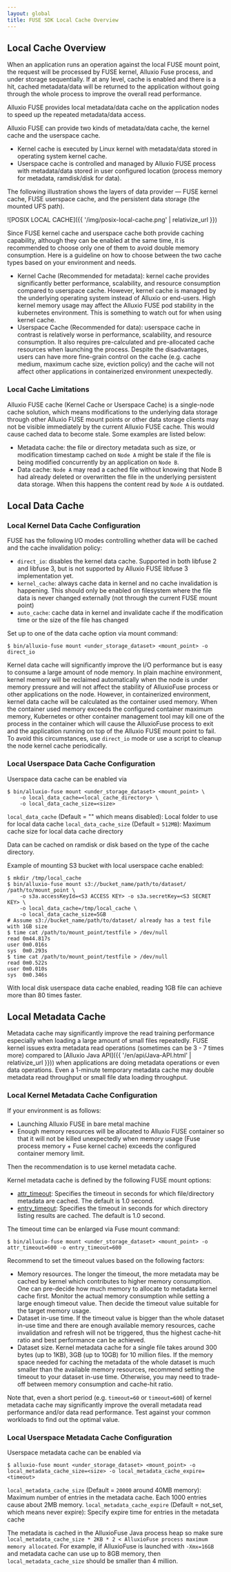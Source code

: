 ```yaml
---
layout: global
title: FUSE SDK Local Cache Overview
---
```


## Local Cache Overview

When an application runs an operation against the local FUSE mount point,
the request will be processed by FUSE kernel, Alluxio Fuse process, and under storage sequentially.
If at any level, cache is enabled and there is a hit, cached metadata/data will be returned to the application without going through the whole process to improve the overall read performance.

Alluxio FUSE provides local metadata/data cache on the application nodes to speed up the repeated metadata/data access.

Alluxio FUSE can provide two kinds of metadata/data cache, the kernel cache and the userspace cache.
- Kernel cache is executed by Linux kernel with metadata/data stored in operating system kernel cache.
- Userspace cache is controlled and managed by Alluxio FUSE process with metadata/data stored in user configured location (process memory for metadata, ramdisk/disk for data).

The following illustration shows the layers of data provider — FUSE kernel cache, FUSE userspace cache, and the persistent data storage (the mounted UFS path).

![POSIX LOCAL CACHE]({{ '/img/posix-local-cache.png' | relativize_url }})

Since FUSE kernel cache and userspace cache both provide caching capability, although they can be enabled at the same time,
it is recommended to choose only one of them to avoid double memory consumption.
Here is a guideline on how to choose between the two cache types based on your environment and needs.
- Kernel Cache (Recommended for metadata): kernel cache provides significantly better performance, scalability, and resource consumption compared to userspace cache.
  However, kernel cache is managed by the underlying operating system instead of Alluxio or end-users.
  High kernel memory usage may affect the Alluxio FUSE pod stability in the kubernetes environment.
  This is something to watch out for when using kernel cache.
- Userspace Cache (Recommended for data): userspace cache in contrast is relatively worse in performance, scalability, and resource consumption.
  It also requires pre-calculated and pre-allocated cache resources when launching the process.
  Despite the disadvantages, users can have more fine-grain control on the cache (e.g. cache medium, maximum cache size, eviction policy)
  and the cache will not affect other applications in containerized environment unexpectedly.

### Local Cache Limitations

Alluxio FUSE cache (Kernel Cache or Userspace Cache) is a single-node cache solution,
which means modifications to the underlying data storage through other Alluxio FUSE mount points or other data storage clients
may not be visible immediately by the current Alluxio FUSE cache. This would cause cached data to become stale.
Some examples are listed below:
- Metadata cache: the file or directory metadata such as size, or modification timestamp cached on `Node A` might be stale
  if the file is being modified concurrently by an application on `Node B`.
- Data cache: `Node A` may read a cached file without knowing that Node B had already deleted or overwritten the file in the underlying persistent data storage.
  When this happens the content read by `Node A` is outdated.

## Local Data Cache

### Local Kernel Data Cache Configuration

FUSE has the following I/O modes controlling whether data will be cached and the cache invalidation policy:
- `direct_io`: disables the kernel data cache. Supported in both libfuse 2 and libfuse 3, but is not supported by Alluxio FUSE libfuse 3 implementation yet.
- `kernel_cache`: always cache data in kernel and no cache invalidation is happening. This should only be enabled on filesystem where the file data is never changed externally (not through the current FUSE mount point)
- `auto_cache`: cache data in kernel and invalidate cache if the modification time or the size of the file has changed

Set up to one of the data cache option via mount command:
```shell
$ bin/alluxio-fuse mount <under_storage_dataset> <mount_point> -o direct_io
```

Kernel data cache will significantly improve the I/O performance but is easy to consume a large amount of node memory.
In plain machine environment, kernel memory will be reclaimed automatically when the node is under memory pressure
and will not affect the stability of AlluxioFuse process or other applications on the node.
However, in containerized environment, kernel data cache will be calculated as the container used memory.
When the container used memory exceeds the configured container maximum memory,
Kubernetes or other container management tool may kill one of the process in the container
which will cause the AlluxioFuse process to exit and the application running on top of the Alluxio FUSE mount point to fail.
To avoid this circumstances, use `direct_io` mode or use a script to cleanup the node kernel cache periodically.

### Local Userspace Data Cache Configuration

Userspace data cache can be enabled via
```shell
$ bin/alluxio-fuse mount <under_storage_dataset> <mount_point> \
    -o local_data_cache=<local_cache_directory> \
    -o local_data_cache_size=<size>
```
`local_data_cache` (Default = "" which means disabled): Local folder to use for local data cache
`local_data_cache_size` (Default = `512MB`): Maximum cache size for local data cache directory

Data can be cached on ramdisk or disk based on the type of the cache directory.

Example of mounting S3 bucket with local userspace cache enabled:
```shell
$ mkdir /tmp/local_cache
$ bin/alluxio-fuse mount s3://bucket_name/path/to/dataset/ /path/to/mount_point \
    -o s3a.accessKeyId=<S3 ACCESS KEY> -o s3a.secretKey=<S3 SECRET KEY> \
    -o local_data_cache=/tmp/local_cache \
    -o local_data_cache_size=5GB
# Assume s3://bucket_name/path/to/dataset/ already has a test file with 1GB size
$ time cat /path/to/mount_point/testfile > /dev/null
read 0m44.817s
user 0m0.016s
sys  0m0.293s
$ time cat /path/to/mount_point/testfile > /dev/null
read 0m0.522s
user 0m0.010s
sys  0m0.346s
```
With local disk userspace data cache enabled, reading 1GB file can achieve more than 80 times faster.

## Local Metadata Cache
Metadata cache may significantly improve the read training performance especially when loading a large amount of small files repeatedly.
FUSE kernel issues extra metadata read operations (sometimes can be 3 - 7 times more) compared to [Alluxio Java API]({{ '/en/api/Java-API.html' | relativize_url }}))
when applications are doing metadata operations or even data operations.
Even a 1-minute temporary metadata cache may double metadata read throughput or small file data loading throughput.

### Local Kernel Metadata Cache Configuration

If your environment is as follows:
- Launching Alluxio FUSE in bare metal machine
- Enough memory resources will be allocated to Alluxio FUSE container so that it will not be killed unexpectedly when memory usage (Fuse process memory + Fuse kernel cache) exceeds the configured container memory limit.

Then the recommendation is to use kernel metadata cache.

Kernel metadata cache is defined by the following FUSE mount options:
- [attr_timeout](https://manpages.debian.org/testing/fuse/mount.fuse.8.en.html#attr_timeout=T): Specifies the timeout in seconds for which file/directory metadata are cached. The default is 1.0 second.
- [entry_timeout](https://manpages.debian.org/testing/fuse/mount.fuse.8.en.html#entry_timeout=T): Specifies the timeout in seconds for which directory listing results are cached. The default is 1.0 second.

The timeout time can be enlarged via Fuse mount command:
```shell
$ bin/alluxio-fuse mount <under_storage_dataset> <mount_point> -o attr_timeout=600 -o entry_timeout=600 
```

Recommend to set the timeout values based on the following factors:
- Memory resources. The longer the timeout, the more metadata may be cached by kernel which contributes to higher memory consumption.
  One can pre-decide how much memory to allocate to metadata kernel cache first.
  Monitor the actual memory consumption while setting a large enough timeout value.
  Then decide the timeout value suitable for the target memory usage.
- Dataset in-use time. If the timeout value is bigger than the whole dataset in-use time and there are enough available memory resources,
  cache invalidation and refresh will not be triggered, thus the highest cache-hit ratio and best performance can be achieved.
- Dataset size. Kernel metadata cache for a single file takes around 300 bytes (up to 1KB), 3GB (up to 10GB) for 10 million files.
  If the memory space needed for caching the metadata of the whole dataset is much smaller than the available memory resources,
  recommend setting the timeout to your dataset in-use time. Otherwise, you may need to trade-off between memory consumption and cache-hit ratio.

Note that, even a short period (e.g. `timeout=60` or `timeout=600`) of kernel metadata cache may significantly improve the overall metadata read performance and/or data read performance.
Test against your common workloads to find out the optimal value.

### Local Userspace Metadata Cache Configuration

Userspace metadata cache can be enabled via
```shell
$ alluxio-fuse mount <under_storage_dataset> <mount_point> -o local_metadata_cache_size=<size> -o local_metadata_cache_expire=<timeout>
```
`local_metadata_cache_size` (Default = `20000` around 40MB memory): Maximum number of entries in the metadata cache. Each 1000 entries cause about 2MB memory.
`local_metadata_cache_expire` (Default = not_set, which means never expire): Specify expire time for entries in the metadata cache

The metadata is cached in the AlluxioFuse Java process heap so make sure `local_metadata_cache_size * 2KB * 2 < AlluxioFuse process maximum memory allocated`.
For example, if AlluxioFuse is launched with `-Xmx=16GB` and metadata cache can use up to 8GB memory, then `local_metadata_cache_size` should be smaller than 4 million.
